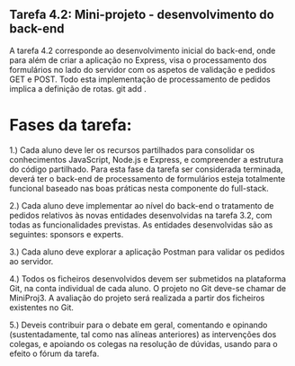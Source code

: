 ## Tarefa 4.2: Mini-projeto - desenvolvimento do back-end

A tarefa 4.2 corresponde ao desenvolvimento inicial do back-end, onde para além de criar a aplicação no Express, visa o processamento dos formulários no lado do servidor com os aspetos de validação e pedidos GET e POST. Todo esta implementação de processamento de pedidos implica a definição de rotas.
git add .
# Fases da tarefa:

1.) Cada aluno deve ler os recursos partilhados para consolidar os conhecimentos JavaScript, Node.js e Express, e compreender a estrutura do código partilhado. Para esta fase da tarefa ser considerada terminada, deverá ter o back-end de processamento de formulários esteja totalmente funcional baseado nas boas práticas nesta componente do full-stack.

2.) Cada aluno deve implementar ao nível do back-end o tratamento de pedidos relativos às novas entidades desenvolvidas na tarefa 3.2, com todas as funcionalidades previstas. As entidades desenvolvidas são as seguintes: sponsors e experts.

3.) Cada aluno deve explorar a aplicação Postman para validar os pedidos ao servidor.

4.) Todos os ficheiros desenvolvidos devem ser submetidos na plataforma Git, na conta individual de cada aluno. O projeto no Git deve-se chamar de MiniProj3. A avaliação do projeto será realizada a partir dos ficheiros existentes no Git.

5.) Deveis contribuir para o debate em geral, comentando e opinando (sustentadamente, tal como nas alíneas anteriores) as intervenções dos colegas, e apoiando os colegas na resolução de dúvidas, usando para o efeito o fórum da tarefa.